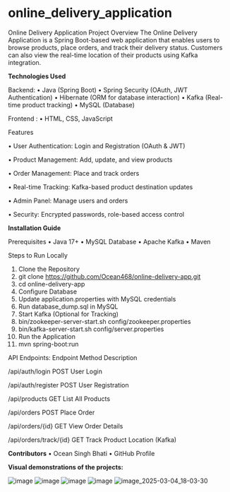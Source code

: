 # online_delivery_application

Online Delivery Application
Project Overview
The Online Delivery Application is a Spring Boot-based web application that enables users to browse products, place orders, and track their delivery status. Customers can also view the real-time location of their products using Kafka integration.


**Technologies Used**

Backend:
•	Java (Spring Boot)
•	Spring Security (OAuth, JWT Authentication)
•	Hibernate (ORM for database interaction)
•	Kafka (Real-time product tracking)
•	MySQL (Database)


Frontend :
•	HTML, CSS, JavaScript


Features

•	User Authentication: Login and Registration (OAuth & JWT)

•	Product Management: Add, update, and view products

•	Order Management: Place and track orders

•	Real-time Tracking: Kafka-based product destination updates

•	Admin Panel: Manage users and orders

•	Security: Encrypted passwords, role-based access control





**Installation Guide**


Prerequisites
•	Java 17+
•	MySQL Database
•	Apache Kafka
•	Maven


Steps to Run Locally
1.	Clone the Repository 
2.	git clone https://github.com/Ocean468/online-delivery-app.git
3.	cd online-delivery-app
4.	Configure Database 
5.  Update application.properties with MySQL credentials
6.  Run database_dump.sql in MySQL
7.	Start Kafka (Optional for Tracking) 
8.	bin/zookeeper-server-start.sh config/zookeeper.properties
9.	bin/kafka-server-start.sh config/server.properties
10.	Run the Application 
11.	mvn spring-boot:run


    
API Endpoints:
Endpoint	Method	Description

/api/auth/login	POST	User Login

/api/auth/register	POST	User Registration

/api/products	GET	List All Products

/api/orders	POST	Place Order

/api/orders/{id}	GET	View Order Details

/api/orders/track/{id}	GET	Track Product Location (Kafka)



**Contributors**
•	Ocean Singh Bhati
•	GitHub Profile





**Visual demonstrations of the projects:**

![image](https://github.com/user-attachments/assets/282b7cb3-bc32-4652-a877-8c2ed5b8cf56)
![image](https://github.com/user-attachments/assets/0ccd1252-f54b-4e5e-920a-70116565df65)
![image](https://github.com/user-attachments/assets/0aa8acdb-fcef-4d24-b28b-4c43a245652c)
![image](https://github.com/user-attachments/assets/836fb221-d087-4431-814c-6cf1bb9b454f)
![image_2025-03-04_18-03-30](https://github.com/user-attachments/assets/7f907680-20b1-49c2-91b8-4d875299f1e3)





